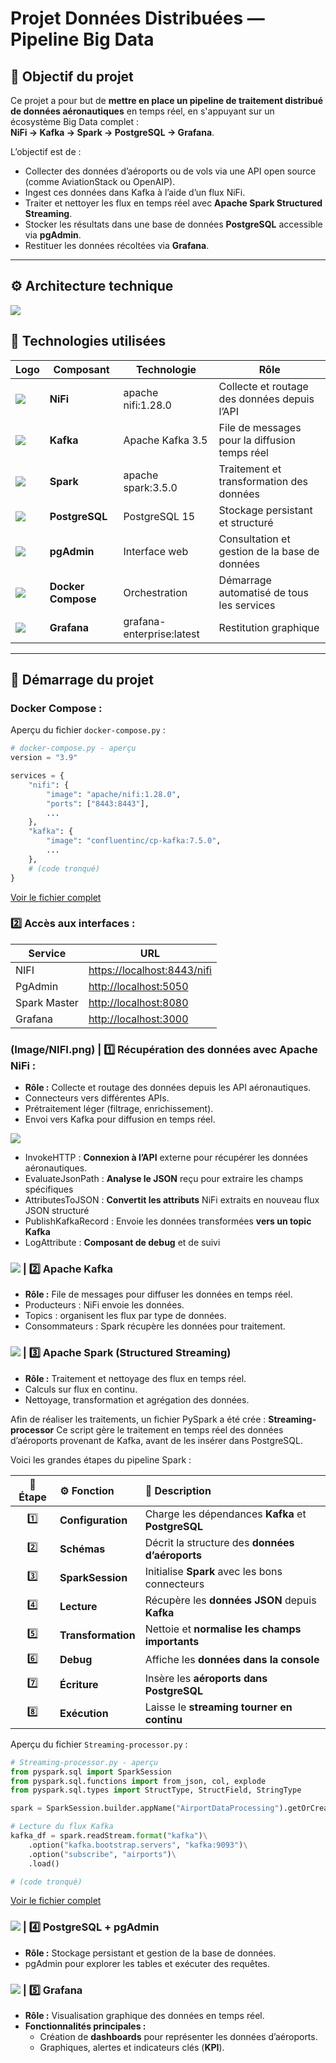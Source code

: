# Projet Données Distribuées — Pipeline Big Data

## 🧠 Objectif du projet

Ce projet a pour but de **mettre en place un pipeline de traitement distribué de données aéronautiques** en temps réel, en s'appuyant sur un écosystème Big Data complet :  
**NiFi → Kafka → Spark → PostgreSQL → Grafana**.

L’objectif est de :
- Collecter des données d’aéroports ou de vols via une API open source (comme AviationStack ou OpenAIP).
- Ingest ces données dans Kafka à l’aide d’un flux NiFi.
- Traiter et nettoyer les flux en temps réel avec **Apache Spark Structured Streaming**.
- Stocker les résultats dans une base de données **PostgreSQL** accessible via **pgAdmin**.
- Restituer les données récoltées via **Grafana**.

---

## ⚙️ Architecture technique

![](Image/StructureProjet.png)


## 🧩 Technologies utilisées

|Logo| Composant | Technologie | Rôle |
|----|-----------|-------------|------|
|![](Image/NIFI.png)| **NiFi** | apache nifi:1.28.0 | Collecte et routage des données depuis l’API |
|![](Image/KAFKA.png)| **Kafka** | Apache Kafka 3.5 | File de messages pour la diffusion temps réel |
|![](Image/SPARK.png)| **Spark** | apache spark:3.5.0 | Traitement et transformation des données |
|![](Image/PgAdmin.png)| **PostgreSQL** | PostgreSQL 15 | Stockage persistant et structuré |
|![](Image/PgAdmin.png)| **pgAdmin** | Interface web | Consultation et gestion de la base de données |
|![](Image/DOCKER.png)| **Docker Compose** | Orchestration | Démarrage automatisé de tous les services |
|![](Image/GRAFANA.png)| **Grafana** | grafana-enterprise:latest | Restitution graphique |

---

## 🐳 Démarrage du projet

### Docker Compose :

Aperçu du fichier `docker-compose.py` :

```python
# docker-compose.py - aperçu
version = "3.9"

services = {
    "nifi": {
        "image": "apache/nifi:1.28.0",
        "ports": ["8443:8443"],
        ...
    },
    "kafka": {
        "image": "confluentinc/cp-kafka:7.5.0",
        ...
    },
    # (code tronqué)
}

```
[Voir le fichier complet](docker-compose.py)


### 2️⃣ Accès aux interfaces :

| Service      | URL                        |
|-------------|----------------------------|
| NIFI        | [https://localhost:8443/nifi](https://localhost:8443/nifi) |
| PgAdmin     | [http://localhost:5050](http://localhost:5050) |
| Spark Master| [http://localhost:8080](http://localhost:8080) |
| Grafana     | [http://localhost:3000](http://localhost:3000) |

### (Image/NIFI.png) | 1️⃣ Récupération des données avec Apache NiFi :
- **Rôle :** Collecte et routage des données depuis les API aéronautiques.  
- Connecteurs vers différentes APIs.  
- Prétraitement léger (filtrage, enrichissement).  
- Envoi vers Kafka pour diffusion en temps réel.  

![](Image/StructureNIFI.png)

- InvokeHTTP : **Connexion à l’API** externe pour récupérer les données aéronautiques.
- EvaluateJsonPath : **Analyse le JSON** reçu pour extraire les champs spécifiques
- AttributesToJSON : **Convertit les attributs** NiFi extraits en nouveau flux JSON structuré
- PublishKafkaRecord : Envoie les données transformées **vers un topic Kafka**
- LogAttribute : **Composant de debug** et de suivi

### ![](Image/KAFKA.png) | 2️⃣ Apache Kafka
- **Rôle :** File de messages pour diffuser les données en temps réel.  
- Producteurs : NiFi envoie les données.  
- Topics : organisent les flux par type de données.  
- Consommateurs : Spark récupère les données pour traitement. 

### ![](Image/SPARK.png) | 3️⃣ Apache Spark (Structured Streaming)
- **Rôle :** Traitement et nettoyage des flux en temps réel.  
- Calculs sur flux en continu.  
- Nettoyage, transformation et agrégation des données. 

Afin de réaliser les traitements, un fichier PySpark a été crée : **Streaming-processor**
Ce script gère le traitement en temps réel des données d’aéroports provenant de Kafka, avant de les insérer dans PostgreSQL.

Voici les grandes étapes du pipeline Spark :

| 🧩 Étape | ⚙️ Fonction | 🧠 Description |
|:--:|:--|:--|
| 1️⃣ | **Configuration** | Charge les dépendances **Kafka** et **PostgreSQL** |
| 2️⃣ | **Schémas** | Décrit la structure des **données d’aéroports** |
| 3️⃣ | **SparkSession** | Initialise **Spark** avec les bons connecteurs |
| 4️⃣ | **Lecture** | Récupère les **données JSON** depuis **Kafka** |
| 5️⃣ | **Transformation** | Nettoie et **normalise les champs importants** |
| 6️⃣ | **Debug** | Affiche les **données dans la console** |
| 7️⃣ | **Écriture** | Insère les **aéroports dans PostgreSQL** |
| 8️⃣ | **Exécution** | Laisse le **streaming tourner en continu** |

Aperçu du fichier `Streaming-processor.py` :

```python
# Streaming-processor.py - aperçu
from pyspark.sql import SparkSession
from pyspark.sql.functions import from_json, col, explode
from pyspark.sql.types import StructType, StructField, StringType

spark = SparkSession.builder.appName("AirportDataProcessing").getOrCreate()

# Lecture du flux Kafka
kafka_df = spark.readStream.format("kafka")\
    .option("kafka.bootstrap.servers", "kafka:9093")\
    .option("subscribe", "airports")\
    .load()

# (code tronqué)
```
[Voir le fichier complet](scripts/Streaming-processor.py)

### ![](Image/PgAdmin.png) | 4️⃣ PostgreSQL + pgAdmin
- **Rôle :** Stockage persistant et gestion de la base de données.  
- pgAdmin pour explorer les tables et exécuter des requêtes.

### ![](Image/GRAFANA.png) | 5️⃣ Grafana
- **Rôle :** Visualisation graphique des données en temps réel.  
- **Fonctionnalités principales :**  
  - Création de **dashboards** pour représenter les données d’aéroports.  
  - Graphiques, alertes et indicateurs clés (**KPI**).